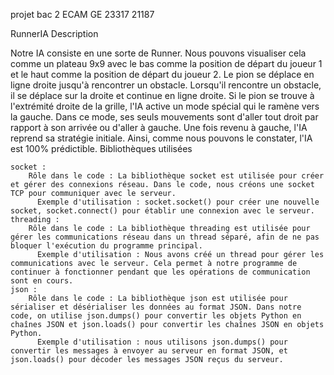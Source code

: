 projet bac 2 ECAM GE
23317
21187


RunnerIA
Description

Notre IA consiste en une sorte de Runner. Nous pouvons visualiser cela comme un plateau 9x9 avec le bas comme la position de départ du joueur 1 et le haut comme la position de départ du joueur 2. Le pion se déplace en ligne droite jusqu'à rencontrer un obstacle. Lorsqu'il rencontre un obstacle, il se déplace sur la droite et continue en ligne droite. Si le pion se trouve à l'extrémité droite de la grille, l'IA active un mode spécial qui le ramène vers la gauche. Dans ce mode, ses seuls mouvements sont d'aller tout droit par rapport à son arrivée ou d'aller à gauche. Une fois revenu à gauche, l'IA reprend sa stratégie initiale. Ainsi, comme nous pouvons le constater, l'IA est 100% prédictible.
Bibliothèques utilisées

    socket :
        Rôle dans le code : La bibliothèque socket est utilisée pour créer et gérer des connexions réseau. Dans le code, nous créons une socket TCP pour communiquer avec le serveur.
          Exemple d'utilisation : socket.socket() pour créer une nouvelle socket, socket.connect() pour établir une connexion avec le serveur.
    threading :
        Rôle dans le code : La bibliothèque threading est utilisée pour gérer les communications réseau dans un thread séparé, afin de ne pas bloquer l'exécution du programme principal.
          Exemple d'utilisation : Nous avons créé un thread pour gérer les communications avec le serveur. Cela permet à notre programme de continuer à fonctionner pendant que les opérations de communication sont en cours.
    json :
        Rôle dans le code : La bibliothèque json est utilisée pour sérialiser et désérialiser les données au format JSON. Dans notre code, on utilise json.dumps() pour convertir les objets Python en chaînes JSON et json.loads() pour convertir les chaînes JSON en objets Python.
          Exemple d'utilisation : nous utilisons json.dumps() pour convertir les messages à envoyer au serveur en format JSON, et json.loads() pour décoder les messages JSON reçus du serveur.
